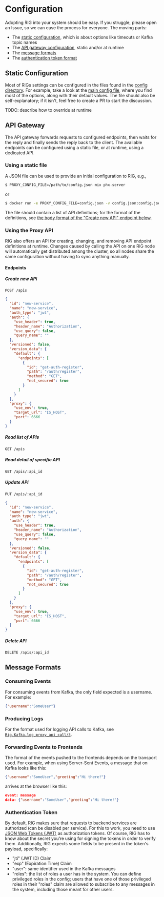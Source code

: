 # Configuration

Adopting RIG into your system should be easy. If you struggle, please open an Issue, so we can
ease the process for everyone. The moving parts:

- The [static configuration](#static-configuration), which is about options like timeouts or
  Kafka topic names
- The [API gateway configuration](#api-gateway), static and/or at runtime
- The [message formats](#message-formats)
- The [authentication token format](#authentication-token)

## Static Configuration

Most of RIGs settings can be configured in the files found in the [config directory](../config/).
For example, take a look at the [main config file](../config/config.exs), where you find most of
the options, along with their default values. The file should also be self-explanatory; if it
isn't, feel free to create a PR to start the discussion.

TODO: describe how to override at runtime

## API Gateway

The API gateway forwards requests to configured endpoints, then waits for the reply and finally
sends the reply back to the client. The available endpoints can be configured using a static file, or at runtime, using a dedicated API.

### Using a static file
A JSON file can be used to provide an initial configuration to RIG, e.g.,
```bash
$ PROXY_CONFIG_FILE=/path/to/config.json mix phx.server
```
or
```bash
$ docker run -e PROXY_CONFIG_FILE=config.json -v config.json:config.json rig
```
The file should contain a list of API definitions; for the format of the definitions, see [the body format of the "Create new API" endpoint below](#create-new-api).

### Using the Proxy API
RIG also offers an API for creating, changing, and removing API endpoint definitions at runtime.
Changes caused by calling the API on one RIG node will automatically get distributed among the
cluster, so all nodes share the same configuration without having to sync anything manually.

#### Endpoints

##### Create new API
`POST /apis`
```json
{
  "id": "new-service",
  "name": "new-service",
  "auth_type": "jwt",
  "auth": {
    "use_header": true,
    "header_name": "Authorization",
    "use_query": false,
    "query_name": ""
  },
  "versioned": false,
  "version_data": {
    "default": {
      "endpoints": [
        {
          "id": "get-auth-register",
          "path": "/auth/register",
          "method": "GET",
          "not_secured": true
        }
      ]
    }
  },
  "proxy": {
    "use_env": true,
    "target_url": "IS_HOST",
    "port": 6666
  }
}
```

##### Read list of APIs
`GET /apis`

##### Read detail of specific API
`GET /apis/:api_id`

##### Update API
`PUT /apis/:api_id`
```json
{
  "id": "new-service",
  "name": "new-service",
  "auth_type": "jwt",
  "auth": {
    "use_header": true,
    "header_name": "Authorization",
    "use_query": false,
    "query_name": ""
  },
  "versioned": false,
  "version_data": {
    "default": {
      "endpoints": [
        {
          "id": "get-auth-register",
          "path": "/auth/register",
          "method": "GET",
          "not_secured": true
        }
      ]
    }
  },
  "proxy": {
    "use_env": true,
    "target_url": "IS_HOST",
    "port": 6666
  }
}
```

##### Delete API
`DELETE /apis/:api_id`


## Message Formats

### Consuming Events
For consuming events from Kafka, the only field expected is a username.
For example:
```json
{"username":"SomeUser"}
```

### Producing Logs
For the format used for logging API calls to Kafka, see
[`Rig.Kafka.log_proxy_api_call/3`](../lib/rig/kafka.ex).

### Forwarding Events to Frontends
The format of the events pushed to the frontends depends on the transport
used. For example, when using Server-Sent Events, a message that on Kafka
looks like this:
```json
{"username":"SomeUser","greeting":"Hi there!"}
```
arrives at the browser like this:
```json
event: message
data: {"username":"SomeUser","greeting":"Hi there!"}

```

### Authentication Token
By default, RIG makes sure that requests to backend services are authorized (can be disabled per
service). For this to work, you need to use [JSON Web Tokens (JWT)](https://jwt.io/) as
authorization tokens. Of course, RIG has to know about the secret you're using for signing the
tokens in order to verify them. Additionally, RIG expects some fields to be present in
the token's payload, specifically:
- "jti" (JWT ID) Claim
- "exp" (Expiration Time) Claim
- "user": same identifier used in the Kafka messages
- "roles": the list of roles a user has in the system. You can define privileged roles in the
  config; users that have one of those privileged roles in their "roles" claim are allowed to
  subscribe to any messages in the system, including those meant for other users.